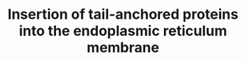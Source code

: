 ---
annotations:
- type: Pathway Ontology
  value: protein secretory pathway
authors:
- ReactomeTeam
- DeSl
description: 'Tail-anchored (TA) proteins have a hydrophobic transmembrane domain
  (TMD) located near the C-terminus ("tail") of the protein. Depending on the nature
  of the TMD, TA proteins can be inserted into the endoplasmic reticulum (ER) membrane
  by at least 4 mechanisms: cotranslational insertion by the signal recognition particle
  (SRP), post-translational insertion by ASNA1 (TRC40), post-translational insertion
  by the SRP, and post-translational insertion by a SRP-independent mechanism (SND)
  (Casson et al. 2017, reviewed in Borgese and Fasana 2011, Casson et al. 2016, Aviram
  et al. 2016, Chio et al. 2017). Much of the information about the mammalian system
  of insertion by ASNA1 (TRC40) has been inferred from the Saccharomyces cerevisiae
  homologue Get3.<br> Prior to post-translational insertion by ASNA1, SGTA binds the
  transmembrane domain of the substrate TA protein immediately after translation (Leznicki
  et al. 2011, Leznicki and High 2012, Xu et al. 2012, Wunderly et al. 2014, Shao
  et al. 2017), the SGTA:TA protein complex then binds the BAG6 complex (BAG6:GET4:UBL4A)
  via UBL4A (Winnefeld et al. 2006, Chartron et al. 2012, Xu et al. 2012, Leznicki
  et al. 2013, Mock et al. 2015, Kuwabara et al. 2015, Shao et al. 2017), and the
  TA protein is transferred to ASNA1 (Mariappan et al. 2010, Leznicki et al. 2011,
  Shao et al. 2017), also bound by the BAG6 complex via UBL4A. The ASNA1:TA protein
  complex then docks at the WRB:CAMLG (WRB:CAML) complex located in the ER membrane
  and the TA protein is inserted into the ER membrane by an uncharacterized mechanism
  that involves ATP and the transmembrane domain insertase activity of the WRB:CAML
  complex (Vilardi et al. 2011, Vilardi et al. 2014, Vogl et al. 2016, and inferred
  from yeast in Wang et al. 2014).<br>Misfolded TA proteins, overexpressed TA proteins,
  and membrane proteins mislocalized in the cytosol bind SGTA but are not efficiently
  transferred to ASNA1 and, instead, are retained by BAG6 which recruits RNF126 to
  ubiquitinate them, targeting them for degradation by the proteasome (Wang et al.
  2011, Leznicki and High 2012, Xu et al. 2012, Rodrigo-Brenni et al. 2014, Wunderly
  et al. 2014, Shao et al. 2017, reviewed in Lee and Ye 2013, Casson et al. 2016,
  Krysztofinska et al. 2016, Guna and Hegde 2018).  View original pathway at [http://www.reactome.org/PathwayBrowser/#DIAGRAM=9609523
  Reactome].'
last-edited: 2021-01-25
organisms:
- Homo sapiens
redirect_from:
- /index.php/Pathway:WP5013
- /instance/WP5013
schema-jsonld:
- '@context': https://schema.org/
  '@id': https://wikipathways.github.io/pathways/WP5013.html
  '@type': Dataset
  creator:
    '@type': Organization
    name: WikiPathways
  description: 'Tail-anchored (TA) proteins have a hydrophobic transmembrane domain
    (TMD) located near the C-terminus ("tail") of the protein. Depending on the nature
    of the TMD, TA proteins can be inserted into the endoplasmic reticulum (ER) membrane
    by at least 4 mechanisms: cotranslational insertion by the signal recognition
    particle (SRP), post-translational insertion by ASNA1 (TRC40), post-translational
    insertion by the SRP, and post-translational insertion by a SRP-independent mechanism
    (SND) (Casson et al. 2017, reviewed in Borgese and Fasana 2011, Casson et al.
    2016, Aviram et al. 2016, Chio et al. 2017). Much of the information about the
    mammalian system of insertion by ASNA1 (TRC40) has been inferred from the Saccharomyces
    cerevisiae homologue Get3.<br> Prior to post-translational insertion by ASNA1,
    SGTA binds the transmembrane domain of the substrate TA protein immediately after
    translation (Leznicki et al. 2011, Leznicki and High 2012, Xu et al. 2012, Wunderly
    et al. 2014, Shao et al. 2017), the SGTA:TA protein complex then binds the BAG6
    complex (BAG6:GET4:UBL4A) via UBL4A (Winnefeld et al. 2006, Chartron et al. 2012,
    Xu et al. 2012, Leznicki et al. 2013, Mock et al. 2015, Kuwabara et al. 2015,
    Shao et al. 2017), and the TA protein is transferred to ASNA1 (Mariappan et al.
    2010, Leznicki et al. 2011, Shao et al. 2017), also bound by the BAG6 complex
    via UBL4A. The ASNA1:TA protein complex then docks at the WRB:CAMLG (WRB:CAML)
    complex located in the ER membrane and the TA protein is inserted into the ER
    membrane by an uncharacterized mechanism that involves ATP and the transmembrane
    domain insertase activity of the WRB:CAML complex (Vilardi et al. 2011, Vilardi
    et al. 2014, Vogl et al. 2016, and inferred from yeast in Wang et al. 2014).<br>Misfolded
    TA proteins, overexpressed TA proteins, and membrane proteins mislocalized in
    the cytosol bind SGTA but are not efficiently transferred to ASNA1 and, instead,
    are retained by BAG6 which recruits RNF126 to ubiquitinate them, targeting them
    for degradation by the proteasome (Wang et al. 2011, Leznicki and High 2012, Xu
    et al. 2012, Rodrigo-Brenni et al. 2014, Wunderly et al. 2014, Shao et al. 2017,
    reviewed in Lee and Ye 2013, Casson et al. 2016, Krysztofinska et al. 2016, Guna
    and Hegde 2018).  View original pathway at [http://www.reactome.org/PathwayBrowser/#DIAGRAM=9609523
    Reactome].'
  keywords:
  - 'VAPA '
  - protein:ASNA1:ATP
  - ASNA1:ATP dimer
  - Pi
  - Mislocalized
  - ADP
  - ATP
  - 'WRB '
  - membrane
  - 'ALDH3A2-1 '
  - 'UBE2J2-1 '
  - 'CAMLG '
  - 'PRNP '
  - 'SEC61G '
  - 'APP-C99 '
  - SGTA dimer
  - protein:SGTA:BAG6:GET4:UBL4A:ASNA1:ATP
  - 'STX5 '
  - 'SEC61B '
  - 'ATP '
  - 'BAG6 '
  - 'SGTA '
  - 'CYB5A-1 '
  - BAG6:GET4:UBL4A
  - proteins
  - membrane protein
  - 'SERP1 '
  - 'OTOF '
  - protein:ASNA1:ADP:WRB:CAMLG
  - WRB:CAMLG
  - protein:SGTA dimer
  - Tail-anchored
  - 'HMOX1 '
  - 'GET4 '
  - 'UBL4A '
  - protein:ASNA1:ADP
  - 'ASNA1 '
  - 'VAMP2 '
  - 'STX1A '
  - 'ADP '
  - 'EMD '
  license: CC0
  name: Insertion of tail-anchored proteins into the endoplasmic reticulum membrane
seo: CreativeWork
title: Insertion of tail-anchored proteins into the endoplasmic reticulum membrane
wpid: WP5013
---